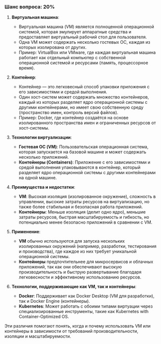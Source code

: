 ### Шанс вопроса: 20%

1. **Виртуальная машина**:
   - Виртуальная машина (VM) является полноценной операционной системой, которая эмулирует аппаратные средства и предоставляет виртуальный рабочий стол для пользователя.
   - Одна VM может содержать несколько гостевых ОС, каждая из которых изолирована от других.
   - Пример: VirtualBox или VMware, где каждая виртуальная машина работает как отдельный компьютер с собственной операционной системой и ресурсами (память, процессорное время).

2. **Контейнер**:
   - Контейнер — это легковесный способ упаковки приложения с его зависимостями и средой выполнения.
   - Один хост-систем может содержать множество контейнеров, каждый из которых разделяет ядро операционной системы с другими контейнерами, но имеет свою собственную среду (пространство имен, контроль версий файлов).
   - Пример: Docker, где контейнер создаётся на основе изолированного пространства имен и ограниченных ресурсов от хост-системы.

3. **Технологии виртуализации**:
   - **Гостевая ОС (VM)**: Пользовательская операционная система, которая запускается на базовой машине и может содержать несколько приложений.
   - **Контейнеры (Containers)**: Приложение с его зависимостями и средой выполнения упаковываются в контейнер, который разделяет ядро операционной системы с другими контейнерами на одной машине.

4. **Преимущества и недостатки**:
   - **VM**: Высокая изоляция (изолированное окружение), сложность в управлении, высокие затраты ресурсов на виртуализацию, но также более стабильная и безопасная работа приложений.
   - **Контейнеры**: Меньше изоляция (делит одно ядро), меньшие затраты ресурсов, быстрая масштабируемость и гибкость, но потенциально менее безопасно приложений в сравнении с VM.

5. **Применение**:
   - **VM** обычно используются для запуска нескольких изолированных окружений (например, разработки, тестирования и производства), где каждое из них требует уникальной операционной системы.
   - **Контейнеры** предпочтительнее для микросервисов и облачных приложений, так как они обеспечивают высокую производительность и быструю развертывание благодаря легковесности и эффективному использованию ресурсов.

6. **Технологии, поддерживающие как VM, так и контейнеры**:
   - **Docker**: Поддерживает как Docker Desktop (VM для разработки), так и Docker Engine (контейнеры).
   - **Kubernetes**: Может работать с обоими типами виртуации через специализированные инструменты, такие как Kubernetes with Container-Optimized OS.

Эти различия помогают понять, когда и почему использовать VM или контейнеры в зависимости от требований производительности, изоляции и масштабируемости.